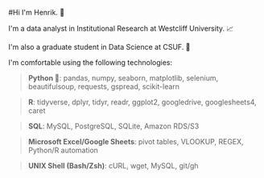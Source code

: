 #Hi I'm Henrik. 👋

I'm a data analyst in Institutional Research at Westcliff University. 📈

I'm also a graduate student in Data Science at CSUF. 🏫

I'm comfortable using the following technologies:

> **Python 🐍**: pandas, numpy, seaborn, matplotlib, selenium, beautifulsoup, requests, gspread, scikit-learn

> **R**: tidyverse, dplyr, tidyr, readr, ggplot2, googledrive, googlesheets4, caret

> **SQL**: MySQL, PostgreSQL, SQLite, Amazon RDS/S3

> **Microsoft Excel/Google Sheets**: pivot tables, VLOOKUP, REGEX, Python/R automation

> **UNIX Shell (Bash/Zsh)**: cURL, wget, MySQL, git/gh


<!---
henrikalbihn/henrikalbihn is a ✨ special ✨ repository because its `README.md` (this file) appears on your GitHub profile.
You can click the Preview link to take a look at your changes.
--->
